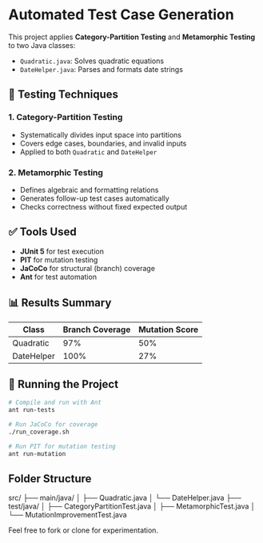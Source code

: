 # Automated Test Case Generation

This project applies **Category-Partition Testing** and **Metamorphic Testing** to two Java classes:
- `Quadratic.java`: Solves quadratic equations
- `DateHelper.java`: Parses and formats date strings

## 🧪 Testing Techniques

### 1. Category-Partition Testing
- Systematically divides input space into partitions
- Covers edge cases, boundaries, and invalid inputs
- Applied to both `Quadratic` and `DateHelper`

### 2. Metamorphic Testing
- Defines algebraic and formatting relations
- Generates follow-up test cases automatically
- Checks correctness without fixed expected output

## ✅ Tools Used

- **JUnit 5** for test execution
- **PIT** for mutation testing
- **JaCoCo** for structural (branch) coverage
- **Ant** for test automation

## 📊 Results Summary

| Class        | Branch Coverage | Mutation Score |
|--------------|-----------------|----------------|
| Quadratic    | 97%             | 50%            |
| DateHelper   | 100%            | 27%            |

## 🚀 Running the Project

```bash
# Compile and run with Ant
ant run-tests

# Run JaCoCo for coverage
./run_coverage.sh

# Run PIT for mutation testing
ant run-mutation
```

## Folder Structure
src/
├── main/java/
│   ├── Quadratic.java
│   └── DateHelper.java
├── test/java/
│   ├── CategoryPartitionTest.java
│   ├── MetamorphicTest.java
│   └── MutationImprovementTest.java



Feel free to fork or clone for experimentation.


